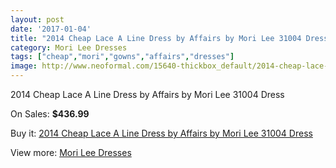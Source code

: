 ```yaml
---
layout: post
date: '2017-01-04'
title: "2014 Cheap Lace A Line Dress by Affairs by Mori Lee 31004 Dress"
category: Mori Lee Dresses
tags: ["cheap","mori","gowns","affairs","dresses"]
image: http://www.neoformal.com/15640-thickbox_default/2014-cheap-lace-a-line-dress-by-affairs-by-mori-lee-31004-dress.jpg
---
```

2014 Cheap Lace A Line Dress by Affairs by Mori Lee 31004 Dress

On Sales: **$436.99**
<a href="https://www.neoformal.com/en/mori-lee-dresses-2014/5254-2014-cheap-lace-a-line-dress-by-affairs-by-mori-lee-31004-dress.html"><amp-img layout="responsive" width="600" height="600" src="//www.neoformal.com/15640-thickbox_default/2014-cheap-lace-a-line-dress-by-affairs-by-mori-lee-31004-dress.jpg" alt="2014 Cheap Lace A Line Dress by Affairs by Mori Lee 31004 Dress 0" /></a>
<a href="https://www.neoformal.com/en/mori-lee-dresses-2014/5254-2014-cheap-lace-a-line-dress-by-affairs-by-mori-lee-31004-dress.html"><amp-img layout="responsive" width="600" height="600" src="//www.neoformal.com/15644-thickbox_default/2014-cheap-lace-a-line-dress-by-affairs-by-mori-lee-31004-dress.jpg" alt="2014 Cheap Lace A Line Dress by Affairs by Mori Lee 31004 Dress 1" /></a>
<a href="https://www.neoformal.com/en/mori-lee-dresses-2014/5254-2014-cheap-lace-a-line-dress-by-affairs-by-mori-lee-31004-dress.html"><amp-img layout="responsive" width="600" height="600" src="//www.neoformal.com/15643-thickbox_default/2014-cheap-lace-a-line-dress-by-affairs-by-mori-lee-31004-dress.jpg" alt="2014 Cheap Lace A Line Dress by Affairs by Mori Lee 31004 Dress 2" /></a>
<a href="https://www.neoformal.com/en/mori-lee-dresses-2014/5254-2014-cheap-lace-a-line-dress-by-affairs-by-mori-lee-31004-dress.html"><amp-img layout="responsive" width="600" height="600" src="//www.neoformal.com/15642-thickbox_default/2014-cheap-lace-a-line-dress-by-affairs-by-mori-lee-31004-dress.jpg" alt="2014 Cheap Lace A Line Dress by Affairs by Mori Lee 31004 Dress 3" /></a>
<a href="https://www.neoformal.com/en/mori-lee-dresses-2014/5254-2014-cheap-lace-a-line-dress-by-affairs-by-mori-lee-31004-dress.html"><amp-img layout="responsive" width="600" height="600" src="//www.neoformal.com/15641-thickbox_default/2014-cheap-lace-a-line-dress-by-affairs-by-mori-lee-31004-dress.jpg" alt="2014 Cheap Lace A Line Dress by Affairs by Mori Lee 31004 Dress 4" /></a>

Buy it: [2014 Cheap Lace A Line Dress by Affairs by Mori Lee 31004 Dress](https://www.neoformal.com/en/mori-lee-dresses-2014/5254-2014-cheap-lace-a-line-dress-by-affairs-by-mori-lee-31004-dress.html "2014 Cheap Lace A Line Dress by Affairs by Mori Lee 31004 Dress")

View more: [Mori Lee Dresses](https://www.neoformal.com/en/62-mori-lee-dresses-2014 "Mori Lee Dresses")